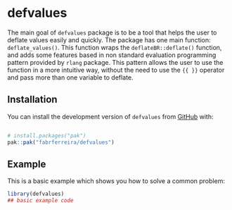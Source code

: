 
<!-- README.md is generated from README.Rmd. Please edit that file -->

# defvalues

<!-- badges: start -->
<!-- badges: end -->

The main goal of `defvalues` package is to be a tool that helps the user
to deflate values easily and quickly. The package has one main function:
`deflate_values()`. This function wraps the `deflateBR::deflate()`
function, and adds some features based in non standard evaluation
programming pattern provided by `rlang` package. This pattern allows the
user to use the function in a more intuitive way, without the need to
use the `{{ }}` operator and pass more than one variable to deflate.

## Installation

You can install the development version of `defvalues` from
[GitHub](https://github.com/) with:

``` r

# install.packages("pak")
pak::pak("fabrferreira/defvalues")
```

## Example

This is a basic example which shows you how to solve a common problem:

``` r
library(defvalues)
## basic example code
```
